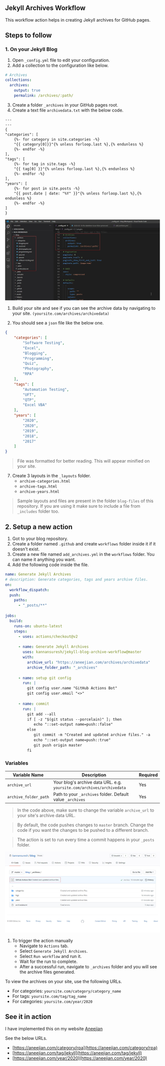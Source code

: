 ## Jekyll Archives Workflow

This workflow action helps in creating Jekyll archives for GitHub pages.

## Steps to follow

### 1. On your Jekyll Blog

1. Open `_config.yml` file to edit your configuration.
2. Add a collection to the configuration like below.
   
```yml
# Archives
collections:
  archives:
    output: true
    permalink: /archives/:path/
```

3. Create a folder `_archives` in your GitHub pages root.
4. Create a text file `archivedata.txt` with the below code.

<div style="display: none;">{% raw %}</div>

```liquid
---
---
{
"categories": [
    {%- for category in site.categories -%}
    "{{ category[0]}}"{% unless forloop.last %},{% endunless %}
    {%- endfor -%}
],
"tags": [
    {%- for tag in site.tags -%}
    "{{ tag[0] }}"{% unless forloop.last %},{% endunless %}
    {%- endfor -%}
],
"years": [
    {%- for post in site.posts -%}
    "{{ post.date | date: "%Y" }}"{% unless forloop.last %},{% endunless %}
    {%- endfor -%}
]
}
```
<div style="display: none;">{% endraw %}</div>

![Archive setup](/assets/images/archive-files-setup.jpg)

1. Build your site and see if you can see the archive data by navigating to your site. `(yoursite.com/archives/archivedata)`
   
2. You should see a `json` file like the below one. 
```json
{
    "categories": [
        "Software Testing",
        "Excel",
        "Blogging",
        "Programming",
        "Quiz",
        "Photography",
        "RPA"
    ],
    "tags": [
        "Automation Testing",
        "UFT",
        "QTP",
        "Excel VBA"
    ],
    "years": [
        "2020",
        "2020",
        "2019",
        "2018",
        "2017"
    ]
}
```

> File was formatted for better reading. This will appear minified on your site.

7. Create 3 layouts in the `_layouts` folder.
    - `archive-categories.html`
    - `archive-tags.html`
    - `archive-years.html`

> Sample layouts and files are present in the folder `blog-files` of this repository. If you are using it make sure to include a file from `_includes` folder too.

## 2. Setup a new action

1. Got to your blog repository.
2. Create a folder named `.github` and create `workflows` folder inside it if it doesn't exist.
3. Create a new file named `add_archives.yml` in the `workflows` folder. You can name it anything you want.
4. Add the following code inside the file.
   
```yml
name: Generate Jekyll Archives
# description: Generate categories, tags and years archive files.
on:
  workflow_dispatch:
  push:
    paths:
      - "_posts/**"

jobs:
  build:
    runs-on: ubuntu-latest
    steps:
      - uses: actions/checkout@v2

      - name: Generate Jekyll Archives
        uses: kannansuresh/jekyll-blog-archive-workflow@master
        with:
          archive_url: "https://aneejian.com/archives/archivedata"
          archive_folder_path: "_archives"

      - name: setup git config
        run: |
          git config user.name "GitHub Actions Bot"
          git config user.email "<>"

      - name: commit
        run: |
          git add --all
          if [ -z "$(git status --porcelain)" ]; then
             echo "::set-output name=push::false"
          else
             git commit -m "Created and updated archive files." -a
             echo "::set-output name=push::true"
             git push origin master
          fi
```

### Variables

| Variable Name | Description |Required |
|--|--|--|
| `archive_url` | Your blog's archive data URL. e.g. `yoursite.com/archives/archivedata` | Yes |
|`archive_folder_path`|Path to your `_archives` folder. Default value `_archives`|Yes|

> In the code above, make sure to change the variable `archive_url` to your site's archive data URL.

> By default, the code pushes changes to `master` branch. Change the code if you want the changes to be pushed to a different branch.

> The action is set to run every time a commit happens in your `_posts` folder.


![Archive files created by action](/assets/images/archive-files-created-with-action.jpg)

1. To trigger the action manually
   - Navigate to `Actions` tab.
   - Select `Generate Jekyll Archives`.
   - Select `Run workflow` and run it.
   - Wait for the run to complete.
   - After a successful run, navigate to `_archives` folder and you will see the archive files generated.


To view the archives on your site, use the following URLs.
- For categories: `yoursite.com/category/category_name`
- For tags: `yoursite.com/tag/tag_name`
- For categories: `yoursite.com/year/2020`

## See it in action
I have implemented this on my website [Aneejian](https://aneejian.com)

See the below URLs.
- [https://aneejian.com/category/rpa](https://aneejian.com/category/rpa)
- [https://aneejian.com/tag/jekyll](https://aneejian.com/tag/jekyll)
- [https://aneejian.com/year/2020](https://aneejian.com/year/2020)